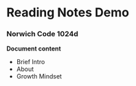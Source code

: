 # Reading Notes Demo

### Norwich Code 1024d

**Document content**

- Brief Intro 
- About
- Growth Mindset
